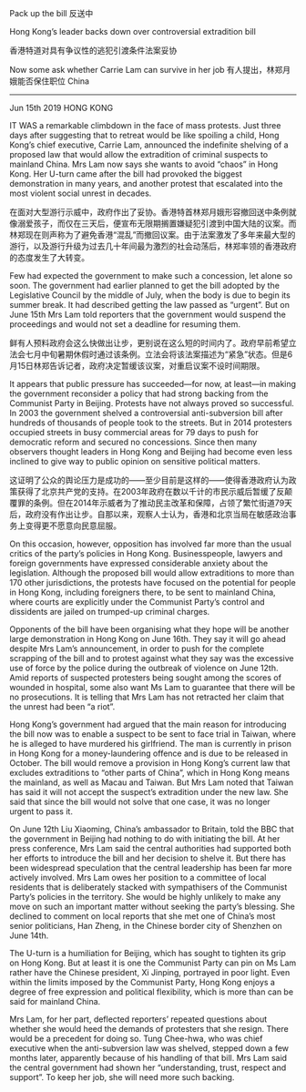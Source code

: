 Pack up the bill
反送中

Hong Kong’s leader backs down over controversial extradition bill

香港特道对具有争议性的逃犯引渡条件法案妥协

Now some ask whether Carrie Lam can survive in her job
有人提出，林郑月娥能否保住职位
China

________________________________________
Jun 15th 2019
HONG KONG

IT WAS a remarkable climbdown in the face of mass protests. Just three days after suggesting that to retreat would be like spoiling a child, Hong Kong’s chief executive, Carrie Lam, announced the indefinite shelving of a proposed law that would allow the extradition of criminal suspects to mainland China. Mrs Lam now says she wants to avoid “chaos” in Hong Kong. Her U-turn came after the bill had provoked the biggest demonstration in many years, and another protest that escalated into the most violent social unrest in decades.

在面对大型游行示威中，政府作出了妥协。香港特首林郑月娥形容撤回送中条例就像溺爱孩子，而仅在三天后，便宣布无限期搁置嫌疑犯引渡到中国大陆的议案。而林郑现在则声称为了避免香港“混乱”而撤回议案。由于法案激发了多年来最大型的游行，以及游行升级为过去几十年间最为激烈的社会动荡后，林郑率领的香港政府的态度发生了大转变。

Few had expected the government to make such a concession, let alone so soon. The government had earlier planned to get the bill adopted by the Legislative Council by the middle of July, when the body is due to begin its summer break. It had described getting the law passed as “urgent”. But on June 15th Mrs Lam told reporters that the government would suspend the proceedings and would not set a deadline for resuming them.

鲜有人预料政府会这么快做出让步，更别说在这么短的时间内了。政府早前希望立法会七月中旬暑期休假时通过该条例。立法会将该法案描述为“紧急”状态。但是6月15日林郑告诉记者，政府决定暂缓该议案，对重启议案不设时间期限。

It appears that public pressure has succeeded—for now, at least—in making the government reconsider a policy that had strong backing from the Communist Party in Beijing. Protests have not always proved so successful. In 2003 the government shelved a controversial anti-subversion bill after hundreds of thousands of people took to the streets. But in 2014 protesters occupied streets in busy commercial areas for 79 days to push for democratic reform and secured no concessions. Since then many observers thought leaders in Hong Kong and Beijing had become even less inclined to give way to public opinion on sensitive political matters.

这证明了公众的舆论压力是成功的——至少目前是这样的——使得香港政府认为政策获得了北京共产党的支持。在2003年政府在数以千计的市民示威后暂缓了反颠覆罪的条例。但在2014年示威者为了推动民主改革和保障，占领了繁忙街道79天后，政府没有作出让步。自那以来，观察人士认为，香港和北京当局在敏感政治事务上变得更不愿意向民意屈服。

On this occasion, however, opposition has involved far more than the usual critics of the party’s policies in Hong Kong. Businesspeople, lawyers and foreign governments have expressed considerable anxiety about the legislation. Although the proposed bill would allow extraditions to more than 170 other jurisdictions, the protests have focused on the potential for people in Hong Kong, including foreigners there, to be sent to mainland China, where courts are explicitly under the Communist Party’s control and dissidents are jailed on trumped-up criminal charges.


Opponents of the bill have been organising what they hope will be another large demonstration in Hong Kong on June 16th. They say it will go ahead despite Mrs Lam’s announcement, in order to push for the complete scrapping of the bill and to protest against what they say was the excessive use of force by the police during the outbreak of violence on June 12th. Amid reports of suspected protesters being sought among the scores of wounded in hospital, some also want Ms Lam to guarantee that there will be no prosecutions. It is telling that Mrs Lam has not retracted her claim that the unrest had been “a riot”.


Hong Kong’s government had argued that the main reason for introducing the bill now was to enable a suspect to be sent to face trial in Taiwan, where he is alleged to have murdered his girlfriend. The man is currently in prison in Hong Kong for a money-laundering offence and is due to be released in October. The bill would remove a provision in Hong Kong’s current law that excludes extraditions to “other parts of China”, which in Hong Kong means the mainland, as well as Macau and Taiwan. But Mrs Lam noted that Taiwan has said it will not accept the suspect’s extradition under the new law. She said that since the bill would not solve that one case, it was no longer urgent to pass it.


On June 12th Liu Xiaoming, China’s ambassador to Britain, told the BBC that the government in Beijing had nothing to do with initiating the bill. At her press conference, Mrs Lam said the central authorities had supported both her efforts to introduce the bill and her decision to shelve it. But there has been widespread speculation that the central leadership has been far more actively involved. Mrs Lam owes her position to a committee of local residents that is deliberately stacked with sympathisers of the Communist Party’s policies in the territory. She would be highly unlikely to make any move on such an important matter without seeking the party’s blessing. She declined to comment on local reports that she met one of China’s most senior politicians, Han Zheng, in the Chinese border city of Shenzhen on June 14th.


The U-turn is a humiliation for Beijing, which has sought to tighten its grip on Hong Kong. But at least it is one the Communist Party can pin on Ms Lam rather have the Chinese president, Xi Jinping, portrayed in poor light. Even within the limits imposed by the Communist Party, Hong Kong enjoys a degree of free expression and political flexibility, which is more than can be said for mainland China.


Mrs Lam, for her part, deflected reporters’ repeated questions about whether she would heed the demands of protesters that she resign. There would be a precedent for doing so. Tung Chee-hwa, who was chief executive when the anti-subversion law was shelved, stepped down a few months later, apparently because of his handling of that bill. Mrs Lam said the central government had shown her “understanding, trust, respect and support”. To keep her job, she will need more such backing.
